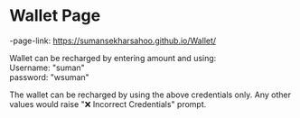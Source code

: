 # Wallet Page
-page-link: https://sumansekharsahoo.github.io/Wallet/

Wallet can be recharged by entering amount and using:                                                                                                                     
Username: "suman"                                                                                                                                                         
password: "wsuman"

The wallet can be recharged by using the above credentials only. Any other values would raise "❌ Incorrect Credentials" prompt.
